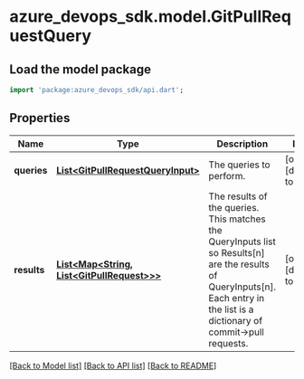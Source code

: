 # azure_devops_sdk.model.GitPullRequestQuery

## Load the model package
```dart
import 'package:azure_devops_sdk/api.dart';
```

## Properties
Name | Type | Description | Notes
------------ | ------------- | ------------- | -------------
**queries** | [**List&lt;GitPullRequestQueryInput&gt;**](GitPullRequestQueryInput.md) | The queries to perform. | [optional] [default to []]
**results** | [**List&lt;Map&lt;String, List&lt;GitPullRequest&gt;&gt;&gt;**](Map.md) | The results of the queries. This matches the QueryInputs list so Results[n] are the results of QueryInputs[n]. Each entry in the list is a dictionary of commit-&gt;pull requests. | [optional] [default to []]

[[Back to Model list]](../README.md#documentation-for-models) [[Back to API list]](../README.md#documentation-for-api-endpoints) [[Back to README]](../README.md)



